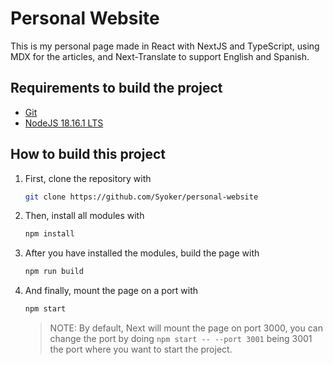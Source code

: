# Personal Website

This is my personal page made in React with NextJS and TypeScript, using MDX for the articles, and Next-Translate to support English and Spanish.

## Requirements to build the project

- [Git](https://git-scm.com/downloads)
- [NodeJS 18.16.1 LTS](https://nodejs.org/en)

## How to build this project

1. First, clone the repository with
   ```bash
   git clone https://github.com/Syoker/personal-website
   ```
2. Then, install all modules with
   ```bash
   npm install
   ```
3. After you have installed the modules, build the page with
   ```bash
   npm run build
   ```
4. And finally, mount the page on a port with
   ```bash
   npm start
   ```
   > NOTE: By default, Next will mount the page on port 3000, you can change the port by doing `npm start -- --port 3001` being 3001 the port where you want to start the project.
